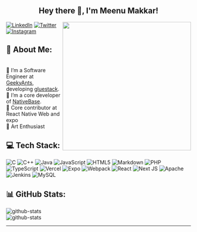 <h2 align="center"> Hey there 👋, I'm Meenu Makkar! </h2>
<div>
<img align="right"
src="https://camo.githubusercontent.com/3b7c592ede97b6138ffd4b1cc1541c2f3b11fd39/687474703a2f2f33312e6d656469612e74756d626c722e636f6d2f31376665613932306666333665663466356238373764353231366137616164392f74756d626c725f6d6f39786a65387a5a34317163626975666f315f313238302e676966" height="350px" width ="350px">

[![LinkedIn](https://img.shields.io/badge/LinkedIn-%230077B5.svg?logo=linkedin&logoColor=white)](https://linkedin.com/in/meenumakkar)
[![Twitter](https://img.shields.io/badge/Twitter-%231DA1F2.svg?logo=Twitter&logoColor=white)](https://twitter.com/meenu_makkar) 
[![Instagram](https://img.shields.io/badge/Instagram-%23E4405F.svg?logo=Instagram&logoColor=white)](https://instagram.com/meenumakkar7) 

  
## 💫 About Me:
<br />🔭 I’m a Software Engineer at [GeekyAnts](https://geekyants.com), developing [gluestack](https://gluestack.io).
<br />👯 I’m a core developer of [NativeBase](https://nativebase.io).
<br />📇 Core contributor at React Native Web and expo
<br />🎨 Art Enthusiast




## 💻 Tech Stack:
![C](https://img.shields.io/badge/c-%2300599C.svg?style=for-the-badge&logo=c&logoColor=white) ![C++](https://img.shields.io/badge/c++-%2300599C.svg?style=for-the-badge&logo=c%2B%2B&logoColor=white) ![Java](https://img.shields.io/badge/java-%23ED8B00.svg?style=for-the-badge&logo=java&logoColor=white) ![JavaScript](https://img.shields.io/badge/javascript-%23323330.svg?style=for-the-badge&logo=javascript&logoColor=%23F7DF1E) ![HTML5](https://img.shields.io/badge/html5-%23E34F26.svg?style=for-the-badge&logo=html5&logoColor=white) ![Markdown](https://img.shields.io/badge/markdown-%23000000.svg?style=for-the-badge&logo=markdown&logoColor=white) ![PHP](https://img.shields.io/badge/php-%23777BB4.svg?style=for-the-badge&logo=php&logoColor=white) ![TypeScript](https://img.shields.io/badge/typescript-%23007ACC.svg?style=for-the-badge&logo=typescript&logoColor=white) ![Vercel](https://img.shields.io/badge/vercel-%23000000.svg?style=for-the-badge&logo=vercel&logoColor=white) ![Expo](https://img.shields.io/badge/expo-1C1E24?style=for-the-badge&logo=expo&logoColor=#D04A37) ![Webpack](https://img.shields.io/badge/webpack-%238DD6F9.svg?style=for-the-badge&logo=webpack&logoColor=black) ![React](https://img.shields.io/badge/react-%2320232a.svg?style=for-the-badge&logo=react&logoColor=%2361DAFB) ![Next JS](https://img.shields.io/badge/Next-black?style=for-the-badge&logo=next.js&logoColor=white) ![Apache](https://img.shields.io/badge/apache-%23D42029.svg?style=for-the-badge&logo=apache&logoColor=white) ![Jenkins](https://img.shields.io/badge/jenkins-%232C5263.svg?style=for-the-badge&logo=jenkins&logoColor=white) ![MySQL](https://img.shields.io/badge/mysql-%2300f.svg?style=for-the-badge&logo=mysql&logoColor=white)


## 📊 GitHub Stats:
![github-stats](https://github-readme-stats.vercel.app/api?username=makkarmeenu&theme=dark&hide_border=false&include_all_commits=false&count_private=false)<br/>
![github-stats](https://github-readme-stats.vercel.app/api/top-langs/?username=makkarmeenu&theme=dark&hide_border=false&include_all_commits=false&count_private=false&layout=compact)


</div>

---


